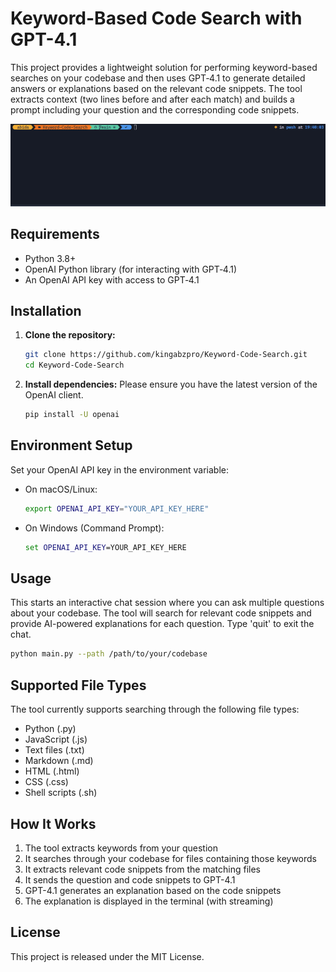 # Keyword-Based Code Search with GPT-4.1

This project provides a lightweight solution for performing keyword-based searches on your codebase and then uses GPT‑4.1 to generate detailed answers or explanations based on the relevant code snippets. The tool extracts context (two lines before and after each match) and builds a prompt including your question and the corresponding code snippets.

![Code Search with GPT-4.1 Demo](images/code_search_1.gif)

## Requirements
- Python 3.8+
- OpenAI Python library (for interacting with GPT‑4.1)
- An OpenAI API key with access to GPT‑4.1

## Installation

1. **Clone the repository:**

   ```bash
   git clone https://github.com/kingabzpro/Keyword-Code-Search.git
   cd Keyword-Code-Search
   ```

2. **Install dependencies:**
Please ensure you have the latest version of the OpenAI client.
   ```bash
   pip install -U openai
   ```

## Environment Setup

Set your OpenAI API key in the environment variable:

- On macOS/Linux:

  ```bash
  export OPENAI_API_KEY="YOUR_API_KEY_HERE"
  ```

- On Windows (Command Prompt):

  ```cmd
  set OPENAI_API_KEY=YOUR_API_KEY_HERE
  ```


## Usage

This starts an interactive chat session where you can ask multiple questions about your codebase. The tool will search for relevant code snippets and provide AI-powered explanations for each question. Type 'quit' to exit the chat.
```bash
python main.py --path /path/to/your/codebase
```


## Supported File Types
The tool currently supports searching through the following file types:

- Python (.py)
- JavaScript (.js)
- Text files (.txt)
- Markdown (.md)
- HTML (.html)
- CSS (.css)
- Shell scripts (.sh)


## How It Works
1. The tool extracts keywords from your question
2. It searches through your codebase for files containing those keywords
3. It extracts relevant code snippets from the matching files
4. It sends the question and code snippets to GPT-4.1
5. GPT-4.1 generates an explanation based on the code snippets
6. The explanation is displayed in the terminal (with streaming)


## License

This project is released under the MIT License.
